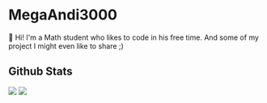# MegaAndi3000

👋 Hi! I'm a Math student who likes to code in his free time. And some of my project I might even like to share ;)

## Github Stats

![](https://github-readme-stats-six-zeta-74.vercel.app/api?username=MegaAndi3000&hide=prs,contribs&include_all_commits=true&hide_rank=true&card_width=320&show_icons=true&theme=dark&hide_border=true&bg_color=0D1117)
![](https://github-readme-stats-six-zeta-74.vercel.app/api/top-langs?username=MegaAndi3000&exclude_repo=github-readme-stats&layout=compact&theme=dark&hide_border=true&bg_color=0D1117&langs_count=6)
